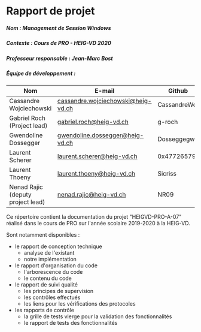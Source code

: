 # Rapport de projet

##### Nom : Management de Session Windows

##### Contexte : Cours de PRO - HEIG-VD 2020

##### Professeur responsable : Jean-Marc Bost

##### Équipe de développement :

| Nom                               | E-mail                             | Github       |
| --------------------------------- | ---------------------------------- | ------------ |
| Cassandre Wojciechowski           | cassandre.wojciechowski@heig-vd.ch | CassandreWoj |
| Gabriel Roch (Project lead)       | gabriel.roch@heig-vd.ch            | g-roch       |
| Gwendoline Dossegger              | gwendoline.dossegger@heig-vd.ch    | Dosseggegw1  |
| Laurent Scherer                   | laurent.scherer@heig-vd.ch         | 0x47726579   |
| Laurent Thoeny                    | laurent.thoeny@heig-vd.ch          | Sicriss      |
| Nenad Rajic (deputy project lead) | nenad.rajic@heig-vd.ch             | NR09         |



Ce répertoire contient la documentation du projet "HEIGVD-PRO-A-07" réalisé dans le cours de PRO sur l'année scolaire 2019-2020 à la HEIG-VD.

Sont notamment disponibles :

- le rapport de conception technique
  - analyse de l'existant
  - notre implémentation
- le rapport d'organisation du code
  - l'arborescence du code
  - le contenu du code
- le rapport de suivi qualité
  - les principes de supervision
  - les contrôles effectués
  - les liens pour les vérifications des protocoles
- les rapports de contrôle
  - la grille de tests vierge pour la validation des fonctionnalités
  - le rapport de tests des fonctionnalités